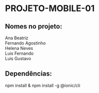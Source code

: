 # PROJETO-MOBILE-01

## Nomes no projeto:
Ana Beatriz  
Fernando Agostinho  
Helena Neves  
Luis Fernando  
Luis Gustavo  

## Dependências:
npm install & npm install -g @ionic/cli
